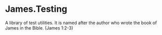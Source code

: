 James.Testing
=============

A library of test utilities.  It is named after the author who wrote the book of James in the Bible.  (James 1:2-3)
